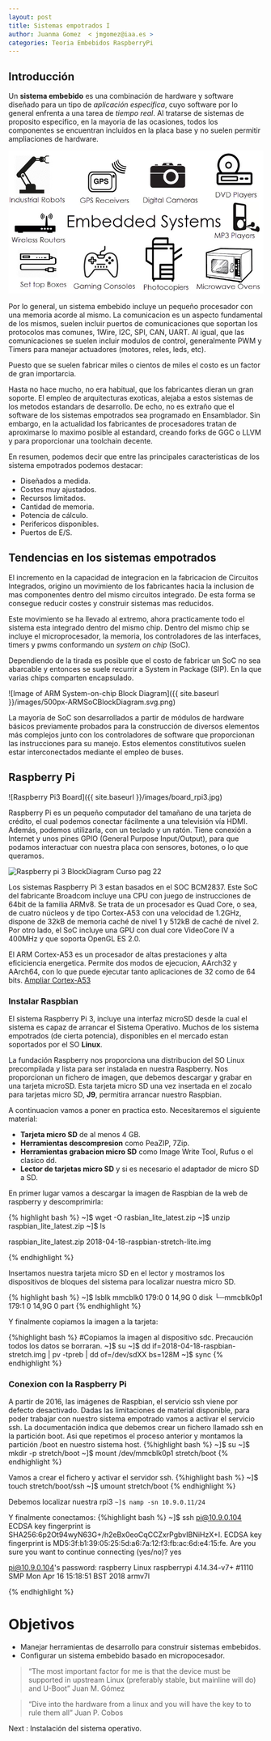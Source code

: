 ```yaml
---
layout: post
title: Sistemas empotrados I
author: Juanma Gomez  < jmgomez@iaa.es >
categories: Teoria Embebidos RaspberryPi
---
```


## Introducción
Un **sistema embebido** es una combinación de hardware y software diseñado para un tipo de _aplicación especifica_, cuyo software por lo general enfrenta a una tarea de _tiempo real_. Al tratarse de sistemas de proposito especifico, en la mayoria de las ocasiones, todos los componentes se encuentran incluidos en la placa base y no suelen permitir ampliaciones de hardware. 

![Image Ejemplos de sistemas empotrados, lavadoras, microondas, controles de acceso, televisiones](images/Embedded-System-and-Its-Real-Time-Applications-Image-3.jpg)

Por lo general, un sistema embebido incluye un pequeño procesador con una memoria acorde al mismo. La comunicacion es un aspecto fundamental de los mismos, suelen incluir puertos de comunicaciones que soportan los protocolos mas comunes, 1Wire, I2C, SPI, CAN, UART. Al igual, que las comunicaciones se suelen incluir modulos de control, generalmente PWM y Timers para manejar actuadores (motores, reles, leds, etc).

Puesto que se suelen fabricar miles o cientos de miles el costo es un factor de gran importarcia.

Hasta no hace mucho, no era habitual, que los fabricantes dieran un gran soporte. El empleo de arquitecturas exoticas, alejaba a estos sistemas de los metodos estandars de desarrollo. De echo, no es extraño que el software de los sistemas empotrados sea programado en Ensamblador. Sin embargo, en la actualidad los fabricantes de procesadores tratan de aproximarse lo maximo posible al estandard, creando forks de GGC o LLVM y para proporcionar una toolchain decente.

En resumen, podemos decir que entre las principales caracteristicas de los sistema empotrados podemos destacar:
* Diseñados a medida.
* Costes muy ajustados.
* Recursos limitados.
 * Cantidad de memoria.
 * Potencia de cálculo.
 * Perifericos disponibles.
 * Puertos de E/S.

## Tendencias en los sistemas empotrados
El incremento en la capacidad de integracion en la fabricacion de Circuitos Integrados, origino un movimiento de los fabricantes hacia la inclusion de mas componentes dentro del mismo circuitos integrado. De esta forma se consegue reducir costes y construir sistemas mas reducidos.

Este movimiento se ha llevado al extremo, ahora practicamente todo el sistema esta integrado dentro del mismo chip. Dentro del mismo chip se incluye el microprocesador, la memoria, los controladores de las interfaces, timers y pwms conformando un *system on chip* (SoC).

Dependiendo de la tirada es posible que el costo de fabricar un SoC no sea abarcable y entonces se suele recurrir a System in Package (SIP). En la que varias chips comparten encapsulado.

![Image of ARM System-on-chip Block Diagram]({{ site.baseurl }}/images/500px-ARMSoCBlockDiagram.svg.png)

La mayoría de SoC son desarrollados a partir de módulos de hardware básicos previamente probados para la construcción de diversos elementos más complejos junto con los controladores de software que proporcionan las instrucciones para su manejo. Estos elementos constitutivos suelen estar interconectados mediante el empleo de buses.

## Raspberry Pi

![Raspberry Pi3 Board]({{ site.baseurl }}/images/board_rpi3.jpg)


Raspberry Pi es un pequeño computador del tamañano de una tarjeta de crédito, el cual podemos conectar fácilmente a una televisión vía HDMI. Además, podemos utilizarla, con un teclado y un ratón. Tiene conexión a Internet y unos pines GPIO (General Purpose Input/Output), para que podamos interactuar con nuestra placa con sensores, botones, o lo que queramos. 

![Raspberry pi 3 BlockDiagram Curso pag 22](rpi3_blk_diagram.jpg)

Los sistemas Raspberry Pi 3 estan basados en el SOC BCM2837. Este SoC del fabricante Broadcom incluye una CPU con juego de instrucciones de 64bit de la familia ARMv8. Se trata de un procesador es Quad Core, o sea, de cuatro núcleos y de tipo Cortex-A53 con una velocidad de 1.2GHz, dispone de 32kB de memoria caché de nivel 1 y 512kB de caché de nivel 2. Por otro lado, el SoC incluye una GPU con dual core VideoCore IV a 400MHz y que soporta OpenGL ES 2.0.

El ARM Cortex-A53 es un procesador de altas prestaciones y alta eficiciencia energetica. Permite dos modos de ejecucion, AArch32 y AArch64, con lo que puede ejecutar tanto aplicaciones de 32 como de 64 bits.
[Ampliar Cortex-A53](https://developer.arm.com/products/processors/cortex-a/cortex-a53)


### Instalar Raspbian
El sistema Raspberry Pi 3, incluye una interfaz microSD desde la cual el sistema es capaz de arrancar el Sistema Operativo. Muchos de los sistema empotrados (de cierta potencia), disponibles en el mercado estan soportados por el SO **Linux**. 

La fundación Raspberry nos proporciona una distribucion del SO Linux precompilada y lista para ser instalada en nuestra Raspberry. Nos proporcionan un fichero de imagen, que debemos descargar y grabar en una tarjeta microSD. Esta tarjeta micro SD una vez insertada en el zocalo para tarjetas micro SD, __J9__, permitira arrancar nuestro Raspbian.

A continuacion vamos a poner en practica esto. Necesitaremos el siguiente material:
* __Tarjeta micro SD__ de al menos 4 GB.
* __Herramientas descompresion__ como PeaZIP, 7Zip.
* __Herramientas grabacion micro SD__ como Image Write Tool, Rufus o el clasico dd.
* __Lector de tarjetas micro SD__ y si es necesario el adaptador de micro SD a SD.

En primer lugar vamos a descargar la imagen de Raspbian de la web de raspberry y descomprimirla:

{% highlight bash %}
~]$ wget -O rasbian_lite_latest.zip
~]$ unzip raspbian_lite_latest.zip
~]$ ls 

raspbian_lite_latest.zip
2018-04-18-raspbian-stretch-lite.img

{% endhighlight %}  

Insertamos nuestra tarjeta micro SD en el lector y mostramos los dispositivos de bloques del sistema para localizar nuestra micro SD.

{% highlight bash %}
~]$ lsblk
mmcblk0                179:0    0  14,9G  0 disk 
└─mmcblk0p1            179:1    0  14,9G  0 part 
{% endhighlight %}

Y finalmente copiamos la imagen a la tarjeta:

{%highlight bash %}
#Copiamos la imagen al dispositivo sdc. Precaución todos los datos se borraran.
~]$ su 
~]$ dd if=2018-04-18-raspbian-stretch.img | pv -tpreb | dd of=/dev/sdXX bs=128M
~]$ sync
{% endhighlight %}

### Conexion con la Raspberry Pi
A partir de 2016, las imágenes de Raspbian, el servicio ssh viene por defecto desactivado. Dadas las limitaciones de material disponible, para poder trabajar con nuestro sistema empotrado vamos a activar el servicio ssh.
La documentación indica que debemos crear un fichero llamado ssh en la partición boot. Asi que repetimos el proceso anterior y montamos la partición /boot en nuestro sistema host.
{%highlight bash %}
~]$ su
~]$ mkdir -p stretch/boot
~]$ mount /dev/mmcblk0p1 stretch/boot
{% endhighlight %}

Vamos a crear el fichero y activar el servidor ssh.
{%highlight bash %}
~]$ touch stretch/boot/ssh
~]$ umount stretch/boot
{% endhighlight %}

Debemos localizar nuestra rpi3
`~]$ namp -sn 10.9.0.11/24`

Y finalmente conectamos:
{%highlight bash %}
~]$ ssh pi@10.9.0.104
ECDSA key fingerprint is SHA256:6p2Ot94wyN63G+/h2eBx0eoCqCCZxrPgbvIBNiHzX+I.
ECDSA key fingerprint is MD5:3f:b1:39:05:25:5d:a6:7a:12:f3:fb:ac:6d:e4:15:fe.
Are you sure you want to continue connecting (yes/no)? yes

pi@10.9.0.104's password:  raspberry
Linux raspberrypi 4.14.34-v7+ #1110 SMP Mon Apr 16 15:18:51 BST 2018 armv7l

{% endhighlight %}

# Objetivos

* Manejar  herramientas de desarrollo para construir sistemas embebidos.
* Configurar un sistema embebido basado en micropocesador.



>“The most important factor for me is that the device must be supported in upstream Linux (preferably stable, but mainline will do) and U-Boot”
>Juan M. Gómez

> “Dive into the hardware from a linux and you will have the key to to rule them all”
> Juan P. Cobos


Next : Instalación del sistema operativo.

[raspbian_web]: https://www.raspberrypi.org/downloads/raspbian/


